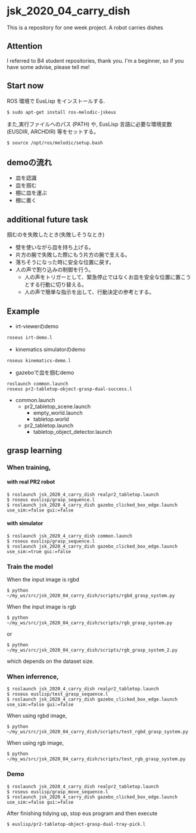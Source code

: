 # jsk_2020_04_carry_dish
This is a repository for one week project. A robot carries dishes
## Attention
I referred to B4 student repositories, thank you. I'm a beginner, so if you have some advise, please tell me!
## Start now
ROS 環境で EusLisp をインストールする.
```
$ sudo apt-get install ros-melodic-jskeus
```
また,実行ファイルへのパス (PATH) や, EusLisp 言語に必要な環境変数 (EUSDIR, ARCHDIR) 等をセットする。
```
$ source /opt/ros/melodic/setup.bash
```


## demoの流れ
- 皿を認識
- 皿を掴む
- 棚に皿を運ぶ
- 棚に置く


## additional future task
掴むのを失敗したとき(失敗しそうなとき)
- 壁を使いながら皿を持ち上げる。
- 片方の腕で失敗した際にもう片方の腕で支える。
- 落ちそうになった時に安全な位置に戻す。
- 人の声で割り込みの制御を行う。
  - 人の声をトリガーとして、緊急停止ではなくお皿を安全な位置に置こうとする行動に切り替える。
  - 人の声で簡単な指示を出して、行動決定の参考とする。


## Example

- irt-viewerのdemo
```
roseus irt-demo.l
```

- kinematics simulatorのdemo
```
roseus kinematics-demo.l
```

- gazeboで皿を掴むdemo
```
roslaunch common.launch
roseus pr2-tabletop-object-grasp-dual-success.l
```

  - common.launch 
    - pr2_tabletop_scene.launch
      - empty_world.launch
      - tabletop.world
    - pr2_tabletop.launch
      - tabletop_object_detector.launch

## grasp learning
### When training,
#### with real PR2 robot
```
$ roslaunch jsk_2020_4_carry_dish realpr2_tabletop.launch
$ roseus euslisp/grasp_sequence.l 
$ roslaunch jsk_2020_4_carry_dish gazebo_clicked_box_edge.launch use_sim:=false gui:=false
```

#### with simulator
```
$ roslaunch jsk_2020_4_carry_dish common.launch
$ roseus euslisp/grasp_sequence.l 
$ roslaunch jsk_2020_4_carry_dish gazebo_clicked_box_edge.launch use_sim:=true gui:=false
```

### Train the model
When the input image is rgbd
```
$ python ~/my_ws/src/jsk_2020_04_carry_dish/scripts/rgbd_grasp_system.py
```
When the input image is rgb
```
$ python ~/my_ws/src/jsk_2020_04_carry_dish/scripts/rgb_grasp_system.py
```
or
```
$ python ~/my_ws/src/jsk_2020_04_carry_dish/scripts/rgb_grasp_system_2.py
```
which depends on the dataset size.

### When inferrence,
```
$ roslaunch jsk_2020_4_carry_dish realpr2_tabletop.launch
$ roseus euslisp/test_grasp_sequence.l 
$ roslaunch jsk_2020_4_carry_dish gazebo_clicked_box_edge.launch use_sim:=false gui:=false
```
When using rgbd image,
```
$ python ~/my_ws/src/jsk_2020_04_carry_dish/scripts/test_rgbd_grasp_system.py 
```
When using rgb image,
```
$ python ~/my_ws/src/jsk_2020_04_carry_dish/scripts/test_rgb_grasp_system.py 
```
### Demo
```
$ roslaunch jsk_2020_4_carry_dish realpr2_tabletop.launch
$ roseus euslisp/grasp_move_sequence.l 
$ roslaunch jsk_2020_4_carry_dish gazebo_clicked_box_edge.launch use_sim:=false gui:=false
```
After finishing tidying up, stop eus program and then execute
```
$ euslisp/pr2-tabletop-object-grasp-dual-tray-pick.l
```
